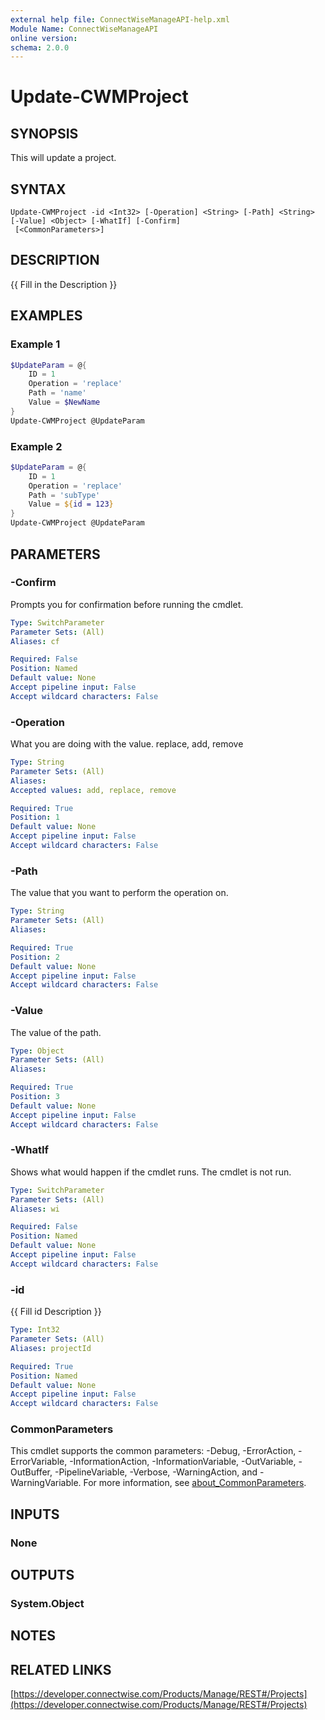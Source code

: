 ```yaml
---
external help file: ConnectWiseManageAPI-help.xml
Module Name: ConnectWiseManageAPI
online version:
schema: 2.0.0
---
```


# Update-CWMProject

## SYNOPSIS
This will update a project.

## SYNTAX

```
Update-CWMProject -id <Int32> [-Operation] <String> [-Path] <String> [-Value] <Object> [-WhatIf] [-Confirm]
 [<CommonParameters>]
```

## DESCRIPTION
{{ Fill in the Description }}

## EXAMPLES

### Example 1
```powershell
$UpdateParam = @{
    ID = 1
    Operation = 'replace'
    Path = 'name'
    Value = $NewName
}
Update-CWMProject @UpdateParam
```

### Example 2
```powershell
$UpdateParam = @{
    ID = 1
    Operation = 'replace'
    Path = 'subType'
    Value = ${id = 123}
}
Update-CWMProject @UpdateParam
```

## PARAMETERS

### -Confirm
Prompts you for confirmation before running the cmdlet.

```yaml
Type: SwitchParameter
Parameter Sets: (All)
Aliases: cf

Required: False
Position: Named
Default value: None
Accept pipeline input: False
Accept wildcard characters: False
```

### -Operation
What you are doing with the value.
replace, add, remove

```yaml
Type: String
Parameter Sets: (All)
Aliases:
Accepted values: add, replace, remove

Required: True
Position: 1
Default value: None
Accept pipeline input: False
Accept wildcard characters: False
```

### -Path
The value that you want to perform the operation on.

```yaml
Type: String
Parameter Sets: (All)
Aliases:

Required: True
Position: 2
Default value: None
Accept pipeline input: False
Accept wildcard characters: False
```

### -Value
The value of the path.

```yaml
Type: Object
Parameter Sets: (All)
Aliases:

Required: True
Position: 3
Default value: None
Accept pipeline input: False
Accept wildcard characters: False
```

### -WhatIf
Shows what would happen if the cmdlet runs.
The cmdlet is not run.

```yaml
Type: SwitchParameter
Parameter Sets: (All)
Aliases: wi

Required: False
Position: Named
Default value: None
Accept pipeline input: False
Accept wildcard characters: False
```

### -id
{{ Fill id Description }}

```yaml
Type: Int32
Parameter Sets: (All)
Aliases: projectId

Required: True
Position: Named
Default value: None
Accept pipeline input: False
Accept wildcard characters: False
```

### CommonParameters
This cmdlet supports the common parameters: -Debug, -ErrorAction, -ErrorVariable, -InformationAction, -InformationVariable, -OutVariable, -OutBuffer, -PipelineVariable, -Verbose, -WarningAction, and -WarningVariable. For more information, see [about_CommonParameters](http://go.microsoft.com/fwlink/?LinkID=113216).

## INPUTS

### None
## OUTPUTS

### System.Object
## NOTES

## RELATED LINKS

[https://developer.connectwise.com/Products/Manage/REST#/Projects](https://developer.connectwise.com/Products/Manage/REST#/Projects)